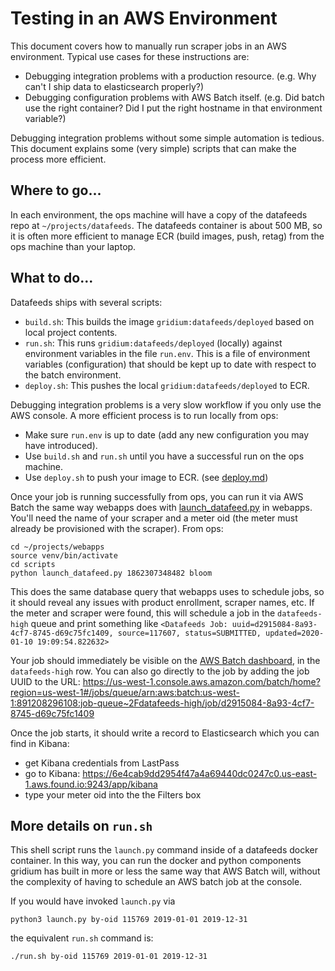# Testing in an AWS Environment

This document covers how to manually run scraper jobs in an AWS environment. Typical use cases for these instructions are:
- Debugging integration problems with a production resource. (e.g. Why can't I ship data to elasticsearch properly?)
- Debugging configuration problems with AWS Batch itself.
(e.g. Did batch use the right container? Did I put the right hostname in that environment variable?)

Debugging integration problems without some simple automation is tedious. This document explains some (very simple)
scripts that can make the process more efficient.

## Where to go...

In each environment, the ops machine will have a copy of the datafeeds repo at `~/projects/datafeeds`.
The datafeeds container is about 500 MB, so it is often more efficient to manage ECR (build images, push, retag)
from the ops machine than your laptop.

## What to do...

Datafeeds ships with several scripts:
- `build.sh`: This builds the image `gridium:datafeeds/deployed` based on local project contents.
- `run.sh`: This runs `gridium:datafeeds/deployed` (locally) against environment variables in the file `run.env`.
This is a file of environment variables (configuration) that should be kept up to date with respect to the batch environment.
- `deploy.sh`: This pushes the local `gridium:datafeeds/deployed` to ECR.

Debugging integration problems is a very slow workflow if you only use the AWS console. A more efficient process is to run locally from ops:

- Make sure `run.env` is up to date (add any new configuration you may have introduced).
- Use `build.sh` and `run.sh` until you have a successful run on the ops machine.
- Use `deploy.sh` to push your image to ECR. (see [deploy.md](deploy.md))

Once your job is running successfully from ops, you can run it via AWS Batch the same way webapps does with [launch_datafeed.py](https://github.com/Gridium/webapps/blob/master/scripts/launch_datafeed.py) in webapps. You'll need the name of your scraper and a meter oid (the meter must already be provisioned with the scraper). From ops:

```
cd ~/projects/webapps
source venv/bin/activate
cd scripts
python launch_datafeed.py 1862307348482 bloom
```

This does the same database query that webapps uses to schedule jobs, so it should reveal any issues with product enrollment, scraper names, etc. If the meter and scraper were found, this will schedule a job in the `datafeeds-high` queue and print something like `<Datafeeds Job: uuid=d2915084-8a93-4cf7-8745-d69c75fc1409, source=117607, status=SUBMITTED, updated=2020-01-10 19:09:54.822632>`

Your job should immediately be visible on the [AWS Batch dashboard](https://us-west-1.console.aws.amazon.com/batch/home?region=us-west-1#/dashboard), in the `datafeeds-high` row. You can also go directly to the job by adding the job UUID to the URL: https://us-west-1.console.aws.amazon.com/batch/home?region=us-west-1#/jobs/queue/arn:aws:batch:us-west-1:891208296108:job-queue~2Fdatafeeds-high/job/d2915084-8a93-4cf7-8745-d69c75fc1409

Once the job starts, it should write a record to Elasticsearch which you can find in Kibana:

  - get Kibana credentials from LastPass
  - go to Kibana: https://6e4cab9dd2954f47a4a69440dc0247c0.us-east-1.aws.found.io:9243/app/kibana
  - type your meter oid into the the Filters box


## More details on `run.sh`

This shell script runs the `launch.py` command inside of a datafeeds docker container. In this way, you can run
the docker and python components gridium has built in more or less the same way that AWS Batch will, without the
complexity of having to schedule an AWS batch job at the console.

If you would have invoked `launch.py` via
```
python3 launch.py by-oid 115769 2019-01-01 2019-12-31
```
the equivalent `run.sh` command is:
```
./run.sh by-oid 115769 2019-01-01 2019-12-31
```
